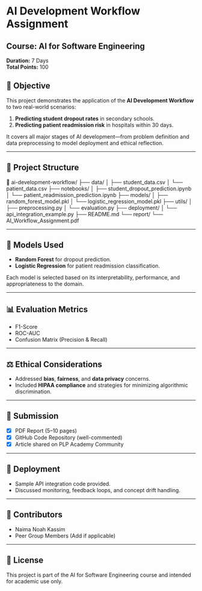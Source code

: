 # AI Development Workflow Assignment

## Course: AI for Software Engineering  
**Duration:** 7 Days  
**Total Points:** 100

## 📌 Objective
This project demonstrates the application of the **AI Development Workflow** to two real-world scenarios:
1. **Predicting student dropout rates** in secondary schools.
2. **Predicting patient readmission risk** in hospitals within 30 days.

It covers all major stages of AI development—from problem definition and data preprocessing to model deployment and ethical reflection.

---

## 📁 Project Structure

📂 ai-development-workflow/
├── data/
│ ├── student_data.csv
│ └── patient_data.csv
├── notebooks/
│ ├── student_dropout_prediction.ipynb
│ └── patient_readmission_prediction.ipynb
├── models/
│ ├── random_forest_model.pkl
│ └── logistic_regression_model.pkl
├── utils/
│ ├── preprocessing.py
│ └── evaluation.py
├── deployment/
│ └── api_integration_example.py
├── README.md
└── report/
└── AI_Workflow_Assignment.pdf

---

## 🧠 Models Used

- **Random Forest** for dropout prediction.
- **Logistic Regression** for patient readmission classification.

Each model is selected based on its interpretability, performance, and appropriateness to the domain.

---

## 📊 Evaluation Metrics

- F1-Score
- ROC-AUC
- Confusion Matrix (Precision & Recall)

---

## ⚖️ Ethical Considerations

- Addressed **bias**, **fairness**, and **data privacy** concerns.
- Included **HIPAA compliance** and strategies for minimizing algorithmic discrimination.

---

## 📝 Submission

- [x] PDF Report (5–10 pages)
- [x] GitHub Code Repository (well-commented)
- [x] Article shared on PLP Academy Community

---

## 🚀 Deployment

- Sample API integration code provided.
- Discussed monitoring, feedback loops, and concept drift handling.

---

## 👥 Contributors

- Naima Noah Kassim  
- Peer Group Members (Add if applicable)

---

## 📜 License

This project is part of the AI for Software Engineering course and intended for academic use only.
